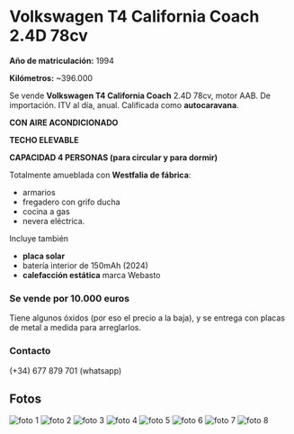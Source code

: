 # Volkswagen T4 California Coach 2.4D 78cv

**Año de matriculación:** 1994

**Kilómetros:** ~396.000

Se vende **Volkswagen T4 California Coach** 2.4D 78cv, motor AAB. De importación. ITV al día, anual. Calificada como **autocaravana**. 

**CON AIRE ACONDICIONADO**

**TECHO ELEVABLE**

**CAPACIDAD 4 PERSONAS (para circular y para dormir)**


Totalmente amueblada con **Westfalia de fábrica**: 

- armarios 
- fregadero con grifo ducha
- cocina a gas
- nevera eléctrica. 
  
Incluye también 

- **placa solar**
- batería interior de 150mAh (2024)
- **calefacción estática** marca Webasto

### Se vende por 10.000 euros

Tiene algunos óxidos (por eso el precio a la baja), y se entrega con placas de metal a medida para arreglarlos.

### Contacto

(+34) 677 879 701 (whatsapp)

## Fotos

![foto 1](photos/photo_1_2024-07-17_19-20-18.jpg)
![foto 2](photos/photo_2_2024-07-17_19-20-18.jpg)
![foto 3](photos/photo_3_2024-07-17_19-20-18.jpg)
![foto 4](photos/photo_4_2024-07-17_19-20-18.jpg)
![foto 5](photos/photo_5_2024-07-17_19-20-18.jpg)
![foto 6](photos/photo_6_2024-07-17_19-20-18.jpg)
![foto 7](photos/photo_7_2024-07-17_19-20-18.jpg)
![foto 8](photos/photo_8_2024-07-17_19-20-18.jpg)








